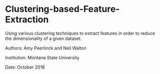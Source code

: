 # Clustering-based-Feature-Extraction
Using various clustering techniques to extract features in order to reduce the dimensionality of a given dataset.

Authors: Amy Peerlinck and Neil Walton

Institution: Montana State University

Date: October 2018
